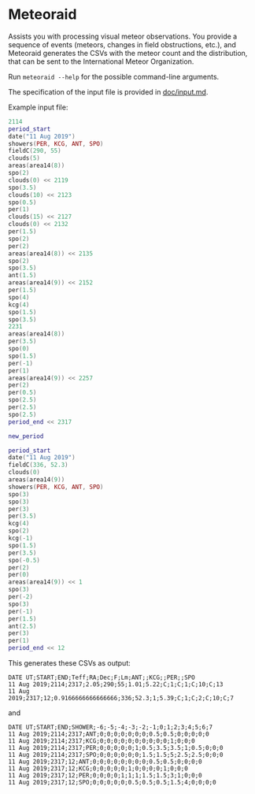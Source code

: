 # Meteoraid

Assists you with processing visual meteor observations. You provide a sequence of events (meteors, changes in field obstructions, etc.),
and Meteoraid generates the CSVs with the meteor count and the distribution, that can be sent to the International Meteor Organization.

Run `meteoraid --help` for the possible command-line arguments.

The specification of the input file is provided in [doc/input.md](./tree/master/doc/input.md).

Example input file:

```lua
2114
period_start
date("11 Aug 2019")
showers(PER, KCG, ANT, SPO)
fieldC(290, 55)
clouds(5)
areas(area14(8))
spo(2)
clouds(0) << 2119
spo(3.5)
clouds(10) << 2123
spo(0.5)
per(1)
clouds(15) << 2127
clouds(0) << 2132
per(1.5)
spo(2)
per(2)
areas(area14(8)) << 2135
spo(2)
spo(3.5)
ant(1.5)
areas(area14(9)) << 2152
per(1.5)
spo(4)
kcg(4)
spo(1.5)
spo(3.5)
2231
areas(area14(8))
per(3.5)
spo(0)
spo(1.5)
per(-1)
per(1)
areas(area14(9)) << 2257
per(2)
per(0.5)
spo(2.5)
per(2.5)
spo(2.5)
period_end << 2317

new_period

period_start
date("11 Aug 2019")
fieldC(336, 52.3)
clouds(0)
areas(area14(9))
showers(PER, KCG, ANT, SPO)
spo(3)
spo(3)
per(3)
per(3.5)
kcg(4)
spo(2)
kcg(-1)
spo(1.5)
per(3.5)
spo(-0.5)
per(2)
per(0)
areas(area14(9)) << 1
spo(3)
per(-2)
spo(3)
per(-1)
per(1.5)
ant(2.5)
per(3)
per(1)
period_end << 12
```

This generates these CSVs as output:

```
DATE UT;START;END;Teff;RA;Dec;F;Lm;ANT;;KCG;;PER;;SPO
11 Aug 2019;2114;2317;2.05;290;55;1.01;5.22;C;1;C;1;C;10;C;13
11 Aug 2019;2317;12;0.9166666666666666;336;52.3;1;5.39;C;1;C;2;C;10;C;7
```

and

```
DATE UT;START;END;SHOWER;-6;-5;-4;-3;-2;-1;0;1;2;3;4;5;6;7
11 Aug 2019;2114;2317;ANT;0;0;0;0;0;0;0;0.5;0.5;0;0;0;0;0
11 Aug 2019;2114;2317;KCG;0;0;0;0;0;0;0;0;0;0;1;0;0;0
11 Aug 2019;2114;2317;PER;0;0;0;0;0;1;0.5;3.5;3.5;1;0.5;0;0;0
11 Aug 2019;2114;2317;SPO;0;0;0;0;0;0;1.5;1.5;5;2.5;2.5;0;0;0
11 Aug 2019;2317;12;ANT;0;0;0;0;0;0;0;0;0.5;0.5;0;0;0;0
11 Aug 2019;2317;12;KCG;0;0;0;0;0;1;0;0;0;0;1;0;0;0
11 Aug 2019;2317;12;PER;0;0;0;0;1;1;1;1.5;1.5;3;1;0;0;0
11 Aug 2019;2317;12;SPO;0;0;0;0;0;0.5;0.5;0.5;1.5;4;0;0;0;0
```
